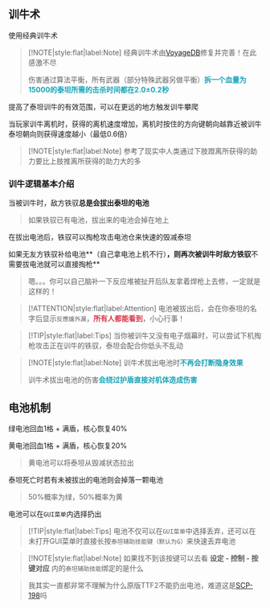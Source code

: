 ## 训牛术

使用经典训牛术

> [!NOTE|style:flat|label:Note]
> 经典训牛术由[VoyageDB](https://github.com/DBmaoha)修复并完善！在此感激不尽
>
> 伤害通过算法平衡，所有武器（部分特殊武器另做平衡）<strong><font color="#17a2b8">拆一个血量为15000的泰坦所需的击杀时间都在2.0±0.2秒</font></strong>

提高了泰坦训牛的有效范围，可以在更远的地方触发训牛攀爬

当玩家训牛离机时，获得的离机速度增加，离机时按住的方向键朝向越靠近被训牛泰坦朝向则获得速度越小（最低0.6倍）

> [!NOTE|style:flat|label:Note]
> 参考了现实中人类通过下肢蹬离所获得的助力要比上肢推离所获得的助力大的多

### 训牛逻辑基本介绍

当被训牛时，敌方铁驭**总是会拔出泰坦的电池**

> 如果铁驭已有电池，拔出来的电池会掉在地上

在拔出电池后，铁驭可以掏枪攻击电池仓来快速的毁减泰坦

如果无友方铁驭补给电池**（自己拿电池上机不行）**，则再次被训牛时敌方铁驭**不需要拔电池就可以直接掏枪**

> 嗯。。。你可以自己脑补一下反应堆被扯开后队友拿着焊枪上去修，一定就是这样的！

> [!ATTENTION|style:flat|label:Attention]
> 电池被拔出后，会在你泰坦的名字后显示`反應爐外漏`，<strong><font color="#dc3545">所有人都能看到</font></strong>，小心行事！

> [!TIP|style:flat|label:Tips]
> 当你被训牛又没有电子烟幕时，可以尝试下机掏枪攻击正在训牛的铁驭，泰坦会配合你低头不乱动

> [!NOTE|style:flat|label:Note]
> 训牛术拔出电池时<strong><font color="#17a2b8">不再会打断隐身效果</font></strong>
>
> 训牛术拔出电池的伤害<strong><font color="#17a2b8">会绕过护盾直接对机体造成伤害</font></strong>

## 电池机制

绿电池回血1格 + 满盾，核心恢复40%

黄电池回血1格 + 满盾，核心恢复20%

> 黄电池可以将泰坦从毁减状态拉出

泰坦死亡时若有未被拔出的电池则会掉落一颗电池

> 50%概率为绿，50%概率为黄

电池可以在`GUI菜单`内选择扔出

> [!TIP|style:flat|label:Tips]
> 电池不仅可以在`GUI菜单`中选择丢弃，还可以在未打开GUI菜单时直接长按`泰坦辅助技能键（默认为G）`来快速丢弃电池

> [!NOTE|style:flat|label:Note]
> 如果找不到该按键可以去看 **设定 - 控制 - 按键对应** 内的`泰坦辅助技能`绑定的是什么

> 我其实一直都非常不理解为什么原版TTF2不能扔出电池，难道这是[SCP-198](https://scp-wiki-cn.wikidot.com/scp-198)吗
